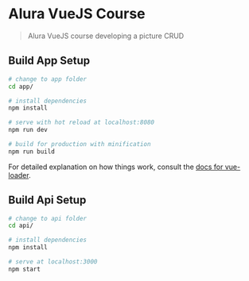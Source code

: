 # Alura VueJS Course

> Alura VueJS course developing a picture CRUD

## Build App Setup

``` bash
# change to app folder
cd app/

# install dependencies
npm install

# serve with hot reload at localhost:8080
npm run dev

# build for production with minification
npm run build
```

For detailed explanation on how things work, consult the [docs for vue-loader](http://vuejs.github.io/vue-loader).


## Build Api Setup

``` bash
# change to api folder
cd api/

# install dependencies
npm install

# serve at localhost:3000
npm start

```
